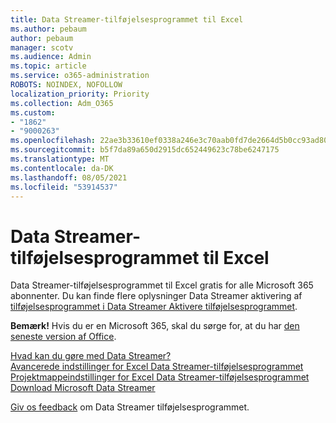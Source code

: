 ```yaml
---
title: Data Streamer-tilføjelsesprogrammet til Excel
ms.author: pebaum
author: pebaum
manager: scotv
ms.audience: Admin
ms.topic: article
ms.service: o365-administration
ROBOTS: NOINDEX, NOFOLLOW
localization_priority: Priority
ms.collection: Adm_O365
ms.custom:
- "1862"
- "9000263"
ms.openlocfilehash: 22ae3b33610ef0338a246e3c70aab0fd7de2664d5b0cc93ad80abb329430c14a
ms.sourcegitcommit: b5f7da89a650d2915dc652449623c78be6247175
ms.translationtype: MT
ms.contentlocale: da-DK
ms.lasthandoff: 08/05/2021
ms.locfileid: "53914537"
---
```

# <a name="data-streamer-add-in-for-excel"></a>Data Streamer-tilføjelsesprogrammet til Excel

Data Streamer-tilføjelsesprogrammet til Excel gratis for alle Microsoft 365 abonnenter. Du kan finde flere oplysninger Data Streamer aktivering af [tilføjelsesprogrammet i Data Streamer Aktivere tilføjelsesprogrammet](https://support.office.com/article/enable-the-data-streamer-add-in-70052b28-3b00-41e7-8ab6-8a9f142dffeb).

**Bemærk!** Hvis du er en Microsoft 365, skal du sørge for, at du har [den seneste version af Office](https://support.office.com/article/install-office-updates-2ab296f3-7f03-43a2-8e50-46de917611c5).

[Hvad kan du gøre med Data Streamer?](https://support.microsoft.com/office/what-is-data-streamer-1d52ffce-261c-4d7b-8017-89e8ee2b806f)  
[Avancerede indstillinger for Excel Data Streamer-tilføjelsesprogrammet](https://support.office.com/article/advanced-settings-for-excel-s-data-streamer-add-in-94cda451-880c-43c7-903c-0212ee188460)  
[Projektmappeindstillinger for Excel Data Streamer-tilføjelsesprogrammet](https://support.office.com/article/workbook-settings-for-excel-s-data-streamer-add-in-e9ca60fe-a8ef-4124-8a0a-95df7ba62998)  
[Download Microsoft Data Streamer](https://www.microsoft.com/download/details.aspx?id=56976)

[Giv os feedback](https://edusupport.microsoft.com/support?product_id=hacking_STEM&session=9654f308-da1c-4bc2-a6f5-b5faf7a99bbc&auth=1&nf=1&fromAR=1) om Data Streamer tilføjelsesprogrammet.